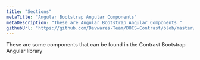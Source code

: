 ```yaml
---
title: "Sections"
metaTitle: "Angular Bootstrap Angular Components"
metaDescription: "These are Angular Bootstrap Angular Components "
githubUrl: "https://github.com/Devwares-Team/DOCS-Contrast/blob/master/content/contrast/angular/sections.md"
---
```


These are some components that can be found in the Contrast Bootstrap Angular library

